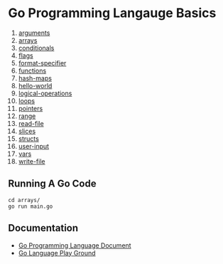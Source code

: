 # Go Programming Langauge Basics

1. [arguments](arguments/main.go)
1. [arrays](arrays/main.go)
1. [conditionals](conditionals/main.go)
1. [flags](flags/main.go)
1. [format-specifier](format-specifier/main.go)
1. [functions](functions/main.go)
1. [hash-maps](hash-maps/main.go)
1. [hello-world](hello-world/main.go)
1. [logical-operations](logical-operations/main.go)
1. [loops](loops/main.go)
1. [pointers](pointers/main.go)
1. [range](range/main.go)
1. [read-file](read-file/main.go)
1. [slices](slices/main.go)
1. [structs](structs/main.go)
1. [user-input](user-input/main.go)
1. [vars](vars/main.go)
1. [write-file](write-file/main.go)


## Running A Go Code
```
cd arrays/
go run main.go 
```

## Documentation
- [Go Programming Language Document](https://golang.org/doc/)
- [Go Language Play Ground](https://play.golang.org/)

